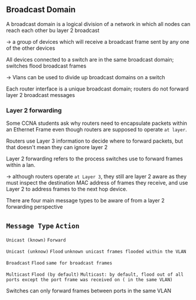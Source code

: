 ## Broadcast Domain

A broadcast domain is a logical division of a network in which all nodes can reach each other bu layer 2 broadcast 

  -> a group of devices which will receive a broadcast frame sent by any one of the other devices 
  
All devices connected to a switch are in the same broadcast domain; switches flood broadcast frames 

  -> Vlans can be used to divide up broadcast domains on a switch

Each router interface is a unique broadcast domain; routers do not forward layer 2 broadcast messages

### Layer 2 forwarding 

Some CCNA students ask why routers need to encapsulate packets within an Ethernet Frame even though routers are supposed to operate `at layer`. 

Routers use Layer 3 information to decide where to forward packets, but that doesn't mean they can ignore layer 2

Layer 2 forwarding refers to the process switches use to forward frames within a lan. 

-> although routers operate `at Layer 3`, they still are layer 2 aware as they must inspect the destination MAC address of frames they receive, and use Layer 2 to address frames to the next hop device. 


There are four main message types to be aware of from a layer 2 forwarding perspective

## `Message Type`        `Action`


`Unicast (known)`     `Forward`

`Unicast (unknow)`    `Flood`   `unknown unicast frames flooded within the VLAN`

`Broadcast`           `Flood`    `same for broadcast frames`

`Multicast`           `Flood (by default)`  `Multicast: by default, flood out of all ports except the port frame was received on ( in the same VLAN)`



Switches can only forward frames between ports in the same VLAN
